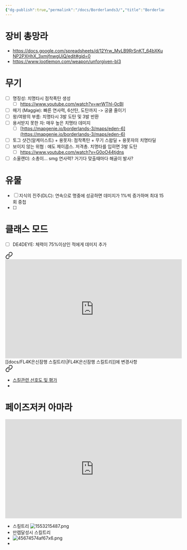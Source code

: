 ```yaml
---
{"dg-publish":true,"permalink":"/docs/Borderlands3/","title":"Borderlands3","tags":["game"]}
---
```



# 장비 총망라

- https://docs.google.com/spreadsheets/d/12Yrw_MyLB9RrSnKT_64bXKuNP2PXHhX_3xmjfnwgUiQ/edit#gid=0
- https://www.lootlemon.com/weapon/unforgiven-bl3

# 무기

- [ ] 명징성: 치명타시 점착폭탄 생성  
	- [ ] https://www.youtube.com/watch?v=wrWThl-0cBI
- [ ] 매기 (Maggie): 빠른 연사력, 6산탄, 도탄까지 -> 궁쿨 줄이기  
- [ ] 왕/여왕의 부름: 치명타시 3발 도탄 및 3발 반환  
- [ ] 용서받지 못한 자: 매우 높은 치명타 데미지 
	- [ ] [https://mapgenie.io/borderlands-3/maps/eden-6](https://mapgenie.io/borderlands-3/maps/eden-6)  
- [ ] 토그 샷건(알케미스트) + 용못자: 점착폭탄 + 무기 스왑딜 + 용못자의 치명타딜
- [ ] 보이지 않는 위협 : 얘도 제이콥스. 저격총. 치명타를 입히면 3발 도탄 
	- [ ] https://www.youtube.com/watch?v=G0oO44tjdns
- [ ] 소울랜더: 소총이… smg 연사력?  거기다 맞출때마다 해골이 발사?

# 유물

- [ ] 지식의 진주(DLC): 연속으로 명중에 성공하면 데미지가 1%씩 증가하며 최대 15회 중첩
- [ ] 

# 클래스 모드

- [ ] DE4DEYE: 체력이 75%이상인 적에게 데미지 추가



<div class="transclusion internal-embed is-loaded"><a class="markdown-embed-link" href="/docs//" aria-label="Open link"><svg xmlns="http://www.w3.org/2000/svg" width="24" height="24" viewBox="0 0 24 24" fill="none" stroke="currentColor" stroke-width="2" stroke-linecap="round" stroke-linejoin="round" class="svg-icon lucide-link"><path d="M10 13a5 5 0 0 0 7.54.54l3-3a5 5 0 0 0-7.07-7.07l-1.72 1.71"></path><path d="M14 11a5 5 0 0 0-7.54-.54l-3 3a5 5 0 0 0 7.07 7.07l1.71-1.71"></path></svg></a><div class="markdown-embed">




<iframe width="560" height="315" src="https://www.youtube.com/embed/-9gXQwx3w6E" title="YouTube video player" frameborder="0" allow="accelerometer; autoplay; clipboard-write; encrypted-media; gyroscope; picture-in-picture; web-share" allowfullscreen></iframe>
[[docs/FL4K은신잠행 스킬트리\|FL4K은신잠행 스킬트리]]에 변경사항


</div></div>




<div class="transclusion internal-embed is-loaded"><a class="markdown-embed-link" href="/docs//" aria-label="Open link"><svg xmlns="http://www.w3.org/2000/svg" width="24" height="24" viewBox="0 0 24 24" fill="none" stroke="currentColor" stroke-width="2" stroke-linecap="round" stroke-linejoin="round" class="svg-icon lucide-link"><path d="M10 13a5 5 0 0 0 7.54.54l3-3a5 5 0 0 0-7.07-7.07l-1.72 1.71"></path><path d="M14 11a5 5 0 0 0-7.54-.54l-3 3a5 5 0 0 0 7.07 7.07l1.71-1.71"></path></svg></a><div class="markdown-embed">





- [스킬관련 선호도 및 평가](https://m.ruliweb.com/game/85162/read/9426630)
- 

# 페이즈저커 아마라

<iframe width="560" height="315" src="https://www.youtube.com/embed/iTLIAE7heiA" title="YouTube video player" frameborder="0" allow="accelerometer; autoplay; clipboard-write; encrypted-media; gyroscope; picture-in-picture; web-share" allowfullscreen></iframe>

- 스킬트리 ![1553215487.png](/img/user/docs/assets/1553215487.png)
- 만렙달성시 스킬트리 
- ![45674574af67x6.png](/img/user/docs/assets/45674574af67x6.png)
- 


</div></div>

